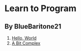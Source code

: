 # Learn to Program

## By BlueBaritone21

1. [Hello, World](Lesson1/lesson1.md)
2. [A Bit Complex](Lesson2/lesson2.md)